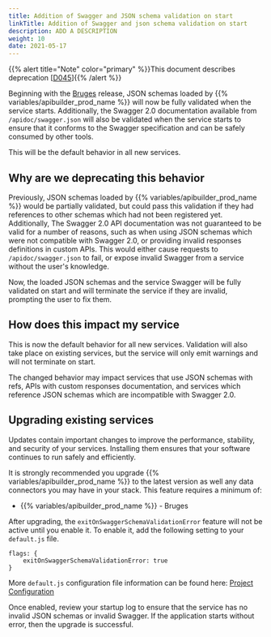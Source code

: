 ```yaml
---
title: Addition of Swagger and JSON schema validation on start
linkTitle: Addition of Swagger and json schema validation on start
description: ADD A DESCRIPTION
weight: 10
date: 2021-05-17
---
```


{{% alert title="Note" color="primary" %}}This document describes deprecation \[[D045](/docs/deprecations/#D045)\]{{% /alert %}}

Beginning with the [Bruges](#!/guide//pages/createpage.action?spaceKey=AB4&title=API+Builder+Standalone+-+20+November+2020&linkCreation=true&fromPageId=62560539) release, JSON schemas loaded by {{% variables/apibuilder_prod_name %}} will now be fully validated when the service starts. Additionally, the Swagger 2.0 documentation available from `/apidoc/swagger.json` will also be validated when the service starts to ensure that it conforms to the Swagger specification and can be safely consumed by other tools.

This will be the default behavior in all new services.

## Why are we deprecating this behavior

Previously, JSON schemas loaded by {{% variables/apibuilder_prod_name %}} would be partially validated, but could pass this validation if they had references to other schemas which had not been registered yet. Additionally, The Swagger 2.0 API documentation was not guaranteed to be valid for a number of reasons, such as when using JSON schemas which were not compatible with Swagger 2.0, or providing invalid responses definitions in custom APIs. This would either cause requests to `/apidoc/swagger.json` to fail, or expose invalid Swagger from a service without the user's knowledge.

Now, the loaded JSON schemas and the service Swagger will be fully validated on start and will terminate the service if they are invalid, prompting the user to fix them.

## How does this impact my service

This is now the default behavior for all new services. Validation will also take place on existing services, but the service will only emit warnings and will not terminate on start.

The changed behavior may impact services that use JSON schemas with refs, APIs with custom responses documentation, and services which reference JSON schemas which are incompatible with Swagger 2.0.

## Upgrading existing services

Updates contain important changes to improve the performance, stability, and security of your services. Installing them ensures that your software continues to run safely and efficiently.

It is strongly recommended you upgrade {{% variables/apibuilder_prod_name %}} to the latest version as well any data connectors you may have in your stack. This feature requires a minimum of:

* {{% variables/apibuilder_prod_name %}} - Bruges

After upgrading, the `exitOnSwaggerSchemaValidationError` feature will not be active until you enable it. To enable it, add the following setting to your `default.js` file.

```
flags: {
    exitOnSwaggerSchemaValidationError: true
}
```

More `default.js` configuration file information can be found here: [Project Configuration](/docs/developer_guide/project/configuration/project_configuration/#flags)

Once enabled, review your startup log to ensure that the service has no invalid JSON schemas or invalid Swagger. If the application starts without error, then the upgrade is successful.
